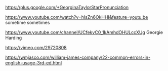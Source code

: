 https://plus.google.com/+GeorginaTaylorStarPronunciation

https://www.youtube.com/watch?v=hIsZn6OkHHI&feature=youtu.be sometime sometimes

https://www.youtube.com/channel/UCfekvC0_1kAmhdOHULccXUg Georgie Harding

https://vimeo.com/29720808


https://wmjasco.com/william-james-company/22-common-errors-in-english-usage-3rd-ed.html
